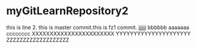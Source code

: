 # myGitLearnRepository2
this is line 2.
this is master commit.this is fz1 commit.
jjjjjj
bbbbbb
aaaaaaa
cccccccc
XXXXXXXXXXXXXXXXXXXXXXX
YYYYYYYYYYYYYYYYYYYYY
ZZZZZZZZZZZZZZZZZZZ
